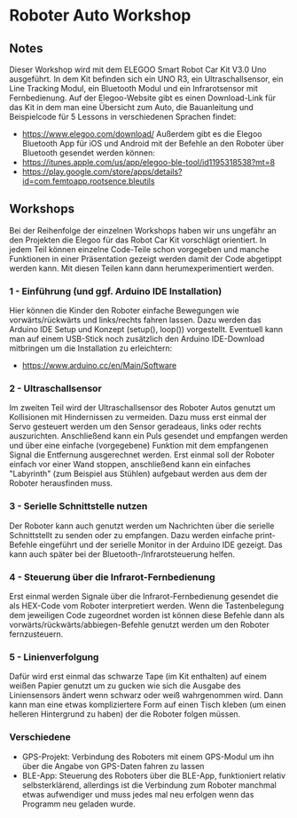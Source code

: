 # Roboter Auto Workshop


## Notes
Dieser Workshop wird mit dem ELEGOO Smart Robot Car Kit V3.0 Uno ausgeführt.
In dem Kit befinden sich ein UNO R3, ein Ultraschallsensor, ein Line Tracking Modul, ein Bluetooth Modul und ein Infrarotsensor mit Fernbedienung.
Auf der Elegoo-Website gibt es einen Download-Link für das Kit in dem man eine Übersicht zum Auto, die Bauanleitung und Beispielcode für 5 Lessons in verschiedenen Sprachen findet:
- https://www.elegoo.com/download/
Außerdem gibt es die Elegoo Bluetooth App für iOS und Android mit der Befehle an den Roboter über Bluetooth gesendet werden können:
- https://itunes.apple.com/us/app/elegoo-ble-tool/id1195318538?mt=8
- https://play.google.com/store/apps/details?id=com.femtoapp.rootsence.bleutils

## Workshops
Bei der Reihenfolge der einzelnen Workshops haben wir uns ungefähr an den Projekten die Elegoo für das Robot Car Kit vorschlägt orientiert. In jedem Teil können einzelne Code-Teile schon vorgegeben und manche Funktionen in einer Präsentation gezeigt werden damit der Code abgetippt werden kann. Mit diesen Teilen kann dann herumexperimentiert werden. 

### 1 - Einführung (und ggf. Arduino IDE Installation)
Hier können die Kinder den Roboter einfache Bewegungen wie vorwärts/rückwärts und links/rechts fahren lassen. Dazu werden das Arduino IDE Setup und Konzept (setup(), loop()) vorgestellt. Eventuell kann man auf einem USB-Stick noch zusätzlich den Arduino IDE-Download mitbringen um die Installation zu erleichtern:
- https://www.arduino.cc/en/Main/Software

### 2 - Ultraschallsensor
Im zweiten Teil wird der Ultraschallsensor des Roboter Autos genutzt um Kollisionen mit Hindernissen zu vermeiden. Dazu muss erst einmal der Servo gesteuert werden um den Sensor geradeaus, links oder rechts auszurichten. Anschließend kann ein Puls gesendet und empfangen werden und über eine einfache (vorgegebene) Funktion mit dem empfangenen Signal die Entfernung ausgerechnet werden.
Erst einmal soll der Roboter einfach vor einer Wand stoppen, anschließend kann ein einfaches "Labyrinth" (zum Beispiel aus Stühlen) aufgebaut werden aus dem der Roboter herausfinden muss.

### 3 - Serielle Schnittstelle nutzen
Der Roboter kann auch genutzt werden um Nachrichten über die serielle Schnittstellt zu senden oder zu empfangen. Dazu werden einfache print-Befehle eingeführt und der serielle Monitor in der Arduino IDE gezeigt. Das kann auch später bei der Bluetooth-/Infrarotsteuerung helfen.

### 4 - Steuerung über die Infrarot-Fernbedienung
Erst einmal werden Signale über die Infrarot-Fernbedienung gesendet die als HEX-Code vom Roboter interpretiert werden. Wenn die Tastenbelegung dem jeweiligen Code zugeordnet worden ist können diese Befehle dann als vorwärts/rückwärts/abbiegen-Befehle genutzt werden um den Roboter fernzusteuern.

### 5 - Linienverfolgung
Dafür wird erst einmal das schwarze Tape (im Kit enthalten) auf einem weißen Papier genutzt um zu gucken wie sich die Ausgabe des Liniensensors ändert wenn schwarz oder weiß wahrgenommen wird. Dann kann man eine etwas kompliziertere Form auf einen Tisch kleben (um einen helleren Hintergrund zu haben) der die Roboter folgen müssen. 

### Verschiedene
- GPS-Projekt: Verbindung des Roboters mit einem GPS-Modul um ihn über die Angabe von GPS-Daten fahren zu lassen
- BLE-App: Steuerung des Roboters über die BLE-App, funktioniert relativ selbsterklärend, allerdings ist die Verbindung zum Roboter manchmal etwas aufwendiger und muss jedes mal neu erfolgen wenn das Programm neu geladen wurde. 
